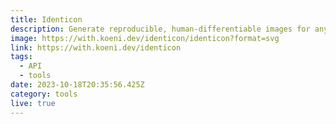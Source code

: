 ```yaml
---
title: Identicon
description: Generate reproducible, human-differentiable images for any value.
image: https://with.koeni.dev/identicon/identicon?format=svg
link: https://with.koeni.dev/identicon
tags:
  - API
  - tools
date: 2023-10-18T20:35:56.425Z
category: tools
live: true
---
```

